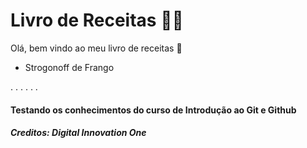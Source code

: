 # Livro de Receitas :man_cook:

Olá, bem vindo ao meu livro de receitas :vulcan_salute:

- Strogonoff de Frango






.
.
.
.
.
.

#### Testando os conhecimentos do curso de Introdução ao Git e Github
##### Creditos: Digital Innovation One
